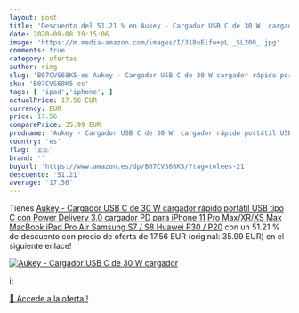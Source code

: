 ```yaml
---
layout: post
title: 'Descuento del 51.21 % en Aukey - Cargador USB C de 30 W  cargador'
date: 2020-09-08 19:15:06
image: 'https://m.media-amazon.com/images/I/318uEifw+pL._SL200_.jpg'
comments: true
category: ofertas
author: ring
slug: 'B07CVS68K5-es Aukey - Cargador USB C de 30 W cargador rápido portátil...'
sku: 'B07CVS68K5-es'
tags: [ 'ipad','iphone', ]
actualPrice: 17.56 EUR
currency: EUR
price: 17.56
comparePrice: 35.99 EUR
prodname: 'Aukey - Cargador USB C de 30 W  cargador rápido portátil USB tipo C con Power Delivery 3.0  cargador PD para iPhone 11 Pro Max/XR/XS Max  MacBook  iPad Pro Air  Samsung S7 / S8  Huawei P30 / P20'
country: 'es'
flag: '🇪🇸'
brand: ''
buyurl: 'https://www.amazon.es/dp/B07CVS68K5/?tag=tolees-21'
descuento: '51.21'
average: '17.56'
---
```


Tienes [Aukey - Cargador USB C de 30 W  cargador rápido portátil USB tipo C con Power Delivery 3.0  cargador PD para iPhone 11 Pro Max/XR/XS Max  MacBook  iPad Pro Air  Samsung S7 / S8  Huawei P30 / P20](https://www.amazon.es/dp/B07CVS68K5/?tag=tolees-21) con un 51.21 % de descuento con precio de oferta de 17.56 EUR (original: 35.99 EUR) en el siguiente enlace!

[![Aukey - Cargador USB C de 30 W  cargador](https://m.media-amazon.com/images/I/318uEifw+pL._SL200_.jpg)](https://www.amazon.es/dp/B07CVS68K5/?tag=tolees-21)

ℹ️:


[🛒 Accede a la oferta!!](https://www.amazon.es/dp/B07CVS68K5/?tag=tolees-21)
